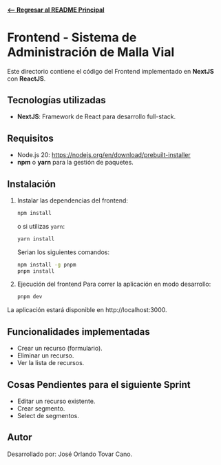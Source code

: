 
####  [<-- Regresar al README Principal](../README.md)
# Frontend - Sistema de Administración de Malla Vial

Este directorio contiene el código del Frontend implementado en **NextJS** con **ReactJS**.

## Tecnologías utilizadas

- **NextJS**: Framework de React para desarrollo full-stack.

## Requisitos

- Node.js 20: https://nodejs.org/en/download/prebuilt-installer
- **npm** o **yarn** para la gestión de paquetes.

## Instalación

1. Instalar las dependencias del frontend:
    ```bash
    npm install
    ```
    o si utilizas `yarn`:
    ```bash
    yarn install
    ```
    Serian los siguientes comandos:

    ```bash
    npm install -g pnpm
    pnpm install
    ```



1. Ejecución del frontend
    Para correr la aplicación en modo desarrollo:
    ```bash
    pnpm dev
    ```

La aplicación estará disponible en http://localhost:3000.

## Funcionalidades implementadas

- Crear un recurso (formulario).
- Eliminar un recurso.
- Ver la lista de recursos.

## Cosas Pendientes para el siguiente Sprint

- Editar un recurso existente.
- Crear segmento.
- Select de segmentos.



## Autor
Desarrollado por: José Orlando Tovar Cano.